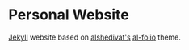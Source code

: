 # Personal Website
[Jekyll](https://jekyllrb.com/) website based on [alshedivat's](https://github.com/alshedivat) [al-folio](https://github.com/alshedivat/al-folio/) theme.
